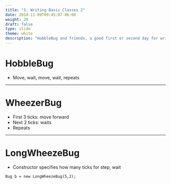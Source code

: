 ```yaml
---
title: "3. Writing Basic Classes 2"
date: 2018-11-09T09:45:07-06:00
weight: 20
draft: false
type: slide
theme: white
description: "HobbleBug and friends, a good first or second day for writing classes."
---
```


# HobbleBug

* Move, wait, move, wait, repeats

---

# WheezerBug

* First 3 ticks: move forward
* Next 2 ticks: waits
* Repeats

--- 

# LongWheezeBug

* Constructor specifies how many ticks for step, wait

```
Bug b = new LongWheezeBug(5,2);
```

